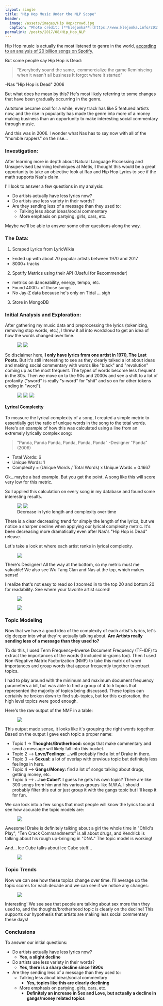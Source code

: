 ```yaml
---
layout: single
title: "Hip Hop Music Under the NLP Scope"
header:
  image: /assets/images/Hip Hop/crowd.jpg
  caption: "Photo credit: [**klejonka**](https://www.klejonka.info/2017kimage-kendrick-lamar-tde-wallpaper.awp)"
permalink: /posts/2017/08/Hip_Hop_NLP
---
```


Hip Hop music is actually the most listened to genre in the world, [according to an analysis of 20 billion songs on Spotify.](http://www.independent.co.uk/arts-entertainment/music/news/hip-hop-is-the-most-listened-to-genre-in-the-world-according-to-spotify-analysis-of-20-billion-10388091.html)

But some people say Hip Hop is Dead:

> "Everybody sound the same, 
commercialize the game
Reminiscing when it wasn't all business
It forgot where it started"

-Nas "Hip Hop is Dead" 2006

But what does he mean by this? He's most likely referring to some changes that have been gradually occurring in the genre.

Autotune became cool for a while, every track has like 5 featured artists now, and the rise in popularity has made the genre into more of a money making business than an opportunity to make interesting social commentary through music.  

And this was in 2006. I wonder what Nas has to say now with all of the "mumble rappers" on the rise...

### Investigation:

After learning more in depth about Natural Language Processing and Unsupervised Learning techniques at Metis, I thought this would be a great opportunity to take an objective look at Rap and Hip Hop Lyrics to see if the math supports Nas's claim.

I'll look to answer a few questions in my analysis:

- Do artists actually have less lyrics now?
- Do artists use less variety in their words?
- Are they sending less of a message than they used to:
  - Talking less about ideas/social commentary
  - More emphasis on partying, girls, cars, etc.

Maybe we'll be able to answer some other questions along the way.

### The Data:

1. Scraped Lyrics from LyricWikia
  - Ended up with about 70 popular artists between 1970 and 2017
  - 8000+ tracks
2. Spotify Metrics using their API (Useful for Recommender)
  - metrics on danceability, energy, tempo, etc.
  - Found 4000+ of those songs
  - No Jay-Z data because he's only on Tidal ... sigh
3. Store in MongoDB

### Initial Analysis and Exploration:

After gathering my music data and preprocessing the lyrics (tokenizing, removing stop words, etc.), I threw it all into wordcloud to get an idea of how the words changed over time.

<figure class="half">
  <a href="/assets/images/Hip Hop/lastpoets.png">
  <img src="/assets/images/Hip Hop/lastpoets.png"></a>
  <a href="/assets/images/Hip Hop/cloud80.png">
  <img src="/assets/images/Hip Hop/cloud80.png"></a>
</figure>

So disclaimer here, **I only have lyrics from one artist in 1970, The Last Poets.** But it's still interesting to see as they clearly talked a lot about ideas and making social commentary with words like "black" and "revolution" coming up as the most frequent. The types of words become less frequent in the 80s. Then we move on to the 90s and 2000s and see a shift to a lot of profanity ("sword" is really "s-word" for "shit" and so on for other tokens ending in "word").

<figure class="third">
  <a href="/assets/images/Hip Hop/cloud1990.png">
  <img src="/assets/images/Hip Hop/cloud1990.png"></a>
  <a href="/assets/images/Hip Hop/cloud2000.png">
  <img src="/assets/images/Hip Hop/cloud2000.png"></a>
  <a href="/assets/images/Hip Hop/cloud10.png">
  <img src="/assets/images/Hip Hop/cloud10.png"></a>
</figure>

#### Lyrical Complexity

To measure the lyrical complexity of a song, I created a simple metric to essentially get the ratio of unique words in the song to the total words. Here's an example of how this was calculated using a line from an extremely lyrically complex song:

> "Panda, Panda
  Panda, Panda, Panda, Panda"
  -Desiigner "Panda" (2006)

- Total Words: 6
- Unique Words: 1
- Complexity = (Unique Words / Total Words) x Unique Words
             = 0.1667

Ok...maybe a bad example. But you get the point. A song like this will score very low for this metric.

So I applied this calculation on every song in my database and found some interesting results.

<figure class="half">
  <a href="/assets/images/Hip Hop/songlength.png">
  <img src="/assets/images/Hip Hop/songlength.png"></a>
  <a href="/assets/images/Hip Hop/complex_time.png">
  <img src="/assets/images/Hip Hop/complex_time.png"></a>
  <figcaption>Decrease in lyric length and complexity over time</figcaption>
</figure>

There is a clear decreasing trend for simply the length of the lyrics, but we notice a sharper decline when applying our lyrical complexity metric. It's been decreasing more dramatically even after Nas's "Hip Hop is Dead" release.

Let's take a look at where each artist ranks in lyrical complexity.

<figure>
  <a href="/assets/images/Hip Hop/artists_by_complexity.png">
  <img src="/assets/images/Hip Hop/artists_by_complexity.png"></a>
</figure>

There's Desiigner! All the way at the bottom, so my metric must me valuable! We also see Wu Tang Clan and Nas at the top, which makes sense!

I realize that's not easy to read so I zoomed in to the top 20 and bottom 20 for readability. See where your favorite artist scored!

<figure>
  <a href="/assets/images/Hip Hop/top20.png">
  <img src="/assets/images/Hip Hop/top20.png"></a>
</figure>

<figure>
  <a href="/assets/images/Hip Hop/bottom20.png">
  <img src="/assets/images/Hip Hop/bottom20.png"></a>
</figure>

### Topic Modeling

Now that we have a good idea of the complexity of each artist's lyrics, let's dig deeper into what they're actually talking about. **Are Artists really sending less of a message than they used to?**

To do this, I used Term Frequency-Inverse Document Frequency (TF-IDF) to extract the importances of the words (I included bi-grams too). Then I used Non-Negative Matrix Factorization (NMF) to take this matrix of word importances and group words that appear frequently together to extract topics.

I had to play around with the minimum and maximum document frequency parameters a bit, but was able to find a group of 4 to 5 topics that represented the majority of topics being discussed. These topics can certainly be broken down to find sub-topics, but for this exploration, the high level topics were good enough.

Here's the raw output of the NMF in a table:

<figure>
  <a href="/assets/images/Hip Hop/topics.png">
  <img src="/assets/images/Hip Hop/topics.png"></a>
</figure>

This output made sense, it looks like it's grouping the right words together. Based on the output I gave each topic a proper name:

- Topic 1 -> **Thoughts/Brotherhood:** songs that make commentary and send a message will likely fall into this bucket.
- Topic 2 --> **Love/Feelings:** ...will probably find a lot of Drake in there.
- Topic 3 --> **Sexual:** a lot of overlap with previous topic but definitely less feelings in here.
- Topic 4 --> **Gangs/Money:** find a lot of songs talking about drugs, getting money, etc.
- Topic 5 --> **...Ice Cube?:** I guess he gets his own topic? There are like 300 songs from him and his various groups like N.W.A. I should probably filter this out or just group it with the gangs topic but I'll keep it for fun.

We can look into a few songs that most people will know the lyrics too and see how accurate the topic models are:

<figure>
  <a href="/assets/images/Hip Hop/topic_examples.png">
  <img src="/assets/images/Hip Hop/topic_examples.png"></a>
</figure>

Awesome! Drake is definitely talking about a girl the whole time in "Child's Play", "Ten Crack Commandments" is all about drugs, and Kendrick is talking about his rough up-bringing in "DNA." The topic model is working!

And... Ice Cube talks about Ice Cube stuff...

<figure>
  <a href="/assets/images/Hip Hop/ice_cube.png">
  <img src="/assets/images/Hip Hop/ice_cube.png"></a>
</figure>

### Topic Trends

Now we can see how these topics change over time. I'll average up the topic scores for each decade and we can see if we notice any changes:

<figure>
  <a href="/assets/images/Hip Hop/topic_trends.png">
  <img src="/assets/images/Hip Hop/topic_trends.png"></a>
</figure>

Interesting! We see see that people are talking about sex more than they used to, and the thoughts/brotherhood topic is clearly on the decline! This supports our hypothesis that artists are making less social commentary these days!

### Conclusions

To answer our initial questions:

- Do artists actually have less lyrics now?
  - **Yes, a slight decline**
- Do artists use less variety in their words?
  - **Yes, there is a sharp decline since 1990s**
- Are they sending less of a message than they used to:
  - Talking less about ideas/social commentary
    - **Yes, topics like this are clearly declining**
  - More emphasis on partying, girls, cars, etc.
    - **Definitely an increase in Sex and Love, but actually a decline in gangs/money related topics**

